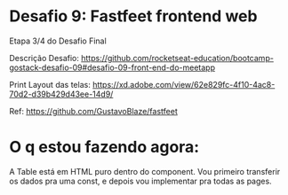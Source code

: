 # Desafio 9: Fastfeet frontend web

Etapa 3/4 do Desafio Final

Descrição Desafio: https://github.com/rocketseat-education/bootcamp-gostack-desafio-09#desafio-09-front-end-do-meetapp

Print Layout das telas: https://xd.adobe.com/view/62e829fc-4f10-4ac8-70d2-d39b429d43ee-14d9/

Ref: https://github.com/GustavoBlaze/fastfeet

# O q estou fazendo agora:

A Table está em HTML puro dentro do component. Vou primeiro transferir os dados
pra uma const, e depois vou implementar pra todas as pages.
